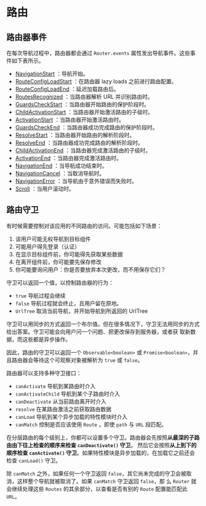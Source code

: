# 路由

## 路由器事件

在每次导航过程中，路由器都会通过 `Router.events` 属性发出导航事件。这些事件如下表所示。

- [NavigationStart](https://angular.dev/api/router/NavigationStart) ：导航开始。
- [RouteConfigLoadStart](https://angular.dev/api/router/RouteConfigLoadStart) ：在路由器 lazy loads 之前进行路由配置。
- [RouteConfigLoadEnd](https://angular.dev/api/router/RouteConfigLoadEnd) ：延迟加载路由后。
- [RoutesRecognized](https://angular.dev/api/router/RoutesRecognized) ：当路由器解析 URL 并识别路由时。
- [GuardsCheckStart](https://angular.dev/api/router/GuardsCheckStart) ：当路由器开始路由的保护阶段时。
- [ChildActivationStart](https://angular.dev/api/router/ChildActivationStart) ：当路由器开始激活路由的子级时。
- [ActivationStart](https://angular.dev/api/router/ActivationStart) ：当路由器开始激活路由时。
- [GuardsCheckEnd](https://angular.dev/api/router/GuardsCheckEnd) ：当路由器成功完成路由的保护阶段时。
- [ResolveStart](https://angular.dev/api/router/ResolveStart) ：当路由器开始路由的解析阶段时。
- [ResolveEnd](https://angular.dev/api/router/ResolveEnd) ：当路由器成功完成路由的解析阶段时。
- [ChildActivationEnd](https://angular.dev/api/router/ChildActivationEnd) ：当路由器完成激活路由的子级时。
- [ActivationEnd](https://angular.dev/api/router/ActivationEnd) ：当路由器完成激活路由时。
- [NavigationEnd](https://angular.dev/api/router/NavigationEnd) ：当导航成功结束时。
- [NavigationCancel](https://angular.dev/api/router/NavigationCancel) ：当取消导航时。
- [NavigationError](https://angular.dev/api/router/NavigationError) ：当导航由于意外错误而失败时。
- [Scroll](https://angular.dev/api/router/Scroll) ：当用户滚动时。

## 路由守卫

有时候需要控制对该应用的不同路由的访问。可能包括如下场景：

1. 该用户可能无权导航到目标组件
2. 可能用户得先登录（认证）
3. 在显示目标组件前，你可能得先获取某些数据
4. 在离开组件前，你可能要先保存修改
5. 你可能要询问用户：你是否要放弃本次更改，而不用保存它们？

守卫可以返回一个值，以控制路由器的行为：

- `true` 导航过程会继续
- `false` 导航过程就会终止，且用户留在原地。
- `UrlTree` 取消当前导航，并开始导航到所返回的 UrlTree

守卫可以用同步的方式返回一个布尔值。但在很多情况下，守卫无法用同步的方式给出答案。守卫可能会向用户问一个问题、把更改保存到服务器，或者获
取新数据，而这些都是异步操作。

因此，路由的守卫可以返回一个 `Observable<boolean>` 或 `Promise<boolean>`，并且路由器会等待这个可观察对象被解析为 `true` 或 `false`。

路由器可以支持多种守卫接口：

- `canActivate` 导航到某路由时介入
- `canActivateChild` 导航到某个子路由时介入
- `canDeactivate` 从当前路由离开时介入
- `resolve` 在某路由激活之前获取路由数据
- `canLoad` 导航到某个异步加载的特性模块时介入
- `canMatch` 控制是否应该使用 `Route` ，即使 `path` 与 `URL` 段匹配。

在分层路由的每个级别上，你都可以设置多个守卫。路由器会先按照**从最深的子路由由下往上检查的顺序来检查 `canDeactivate()` 守卫**。
然后它会按照**从上到下的顺序检查 `canActivate()` 守卫**。如果特性模块是异步加载的，在加载它之前还会检查 `canLoad()` 守卫。

除 `canMatch` 之外，如果任何一个守卫返回 `false`，其它尚未完成的守卫会被取消，这样整个导航就被取消了。如果 `canMatch` 守卫返回 `false`，那
么 `Router` 就会继续处理这些 `Routes` 的其余部分，以查看是否有别的 `Route` 配置能匹配此 `URL`。
